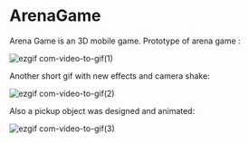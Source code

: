 # ArenaGame
 
Arena Game is an 3D mobile game. Prototype of arena game :

![ezgif com-video-to-gif(1)](https://github.com/omeralpcolak/ArenaGame/assets/112391850/83c5f5c4-f69c-4d39-af12-b194dedb54d5)


Another short gif with new effects and camera shake: 

![ezgif com-video-to-gif(2)](https://github.com/omeralpcolak/ArenaGame/assets/112391850/88855eaf-0667-49da-bb42-2699fa5912c8)

Also a pickup object was designed and animated: 

![ezgif com-video-to-gif(3)](https://github.com/omeralpcolak/ArenaGame/assets/112391850/51a01c41-17cc-4af2-b82b-c28500d38554)
